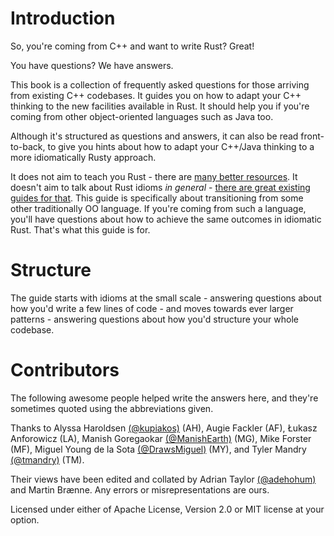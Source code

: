 # Introduction

So, you're coming from C++ and want to write Rust? Great!

You have questions? We have answers.

This book is a collection of frequently asked questions for those arriving from existing C++ codebases. It guides you on how to adapt your C++ thinking to the new facilities available in Rust. It should help you if you're coming from other object-oriented languages such as Java too.

Although it's structured as questions and answers, it can also be read front-to-back, to give you hints about how to adapt your C++/Java thinking to a more idiomatically Rusty approach.

It does not aim to teach you Rust - there are [many better resources](https://www.rust-lang.org/learn). It doesn't aim to talk about Rust idioms _in general_ - [there are great existing guides for that](https://rust-unofficial.github.io/patterns/idioms/index.html). This guide is specifically about transitioning from some other traditionally OO language. If you're coming from such a language, you'll have questions about how to achieve the same outcomes in idiomatic Rust. That's what this guide is for.

# Structure

The guide starts with idioms at the small scale - answering questions about how you'd write a few lines of code - and moves towards ever larger patterns - answering questions about how you'd structure your whole codebase.

# Contributors

The following awesome people helped write the answers here, and they're sometimes quoted using the abbreviations given.

Thanks to Alyssa Haroldsen [(@kupiakos)](https://twitter.com/kupiakos) (AH), Augie Fackler (AF), Łukasz Anforowicz (LA), Manish Goregaokar [(@ManishEarth)](https://twitter.com/ManishEarth) (MG), Mike Forster (MF), Miguel Young de la Sota [(@DrawsMiguel)](https://twitter.com/DrawsMiguel) (MY), and Tyler Mandry [(@tmandry)](https://twitter.com/tmandry) (TM).

Their views have been edited and collated by Adrian Taylor [(@adehohum)](https://twitter.com/adehohum) and Martin Brænne. Any errors or misrepresentations are ours.

Licensed under either of Apache License, Version 2.0 or MIT license at your option.
